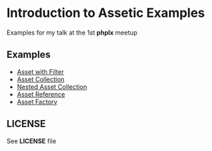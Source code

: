 # Introduction to Assetic Examples

Examples for my talk at the 1st **phplx** meetup

## Examples

* [Asset with Filter](https://github.com/danielcsgomes/phplx-assetic-examples)
* [Asset Collection](https://github.com/danielcsgomes/phplx-assetic-examples/tree/asset-collection)
* [Nested Asset Collection](https://github.com/danielcsgomes/phplx-assetic-examples/tree/nested-asset-collection)
* [Asset Reference](https://github.com/danielcsgomes/phplx-assetic-examples/tree/asset-reference)
* [Asset Factory](https://github.com/danielcsgomes/phplx-assetic-examples/tree/asset-factory)

## LICENSE

See **LICENSE** file
